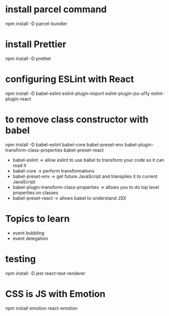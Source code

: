 #   install parcel command
npm install -D parcel-bundler

#   install Prettier
npm install -D prettier

#   configuring ESLint with React
npm install -D babel-eslint eslint-plugin-import eslint-plugin-jsx-a11y eslint-plugin-react

# to remove class constructor with babel
npm install -D babel-eslint babel-core babel-preset-env babel-plugin-transform-class-properties babel-preset-react 
-   babel-eslint                                -> allow eslint to use babel to transform your code so it can read it
-   babel-core                                  -> perform transformations
-   babel-preset-env                            -> get future JavaScript and transpiles it to current JavaScript
-   babel-plugin-transform-class-properties     -> allows you to do top level properties on classes
-   babel-preset-react                          -> allows babel to understand JSX
  
# Topics to learn
-   event bubbling
-   event delegation


#   testing
npm install -D jest react-test-renderer

#   CSS is JS with Emotion
npm install emotion react-emotion

